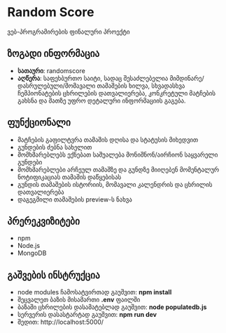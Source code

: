 # Random Score
ვებ-პროგრამირების ფინალური პროექტი

## ზოგადი ინფორმაცია
- <b>სათაური</b>: randomscore
- <b>აღწერა</b>: საფეხბურთო საიტი, სადაც შესაძლებელია მიმდინარე/დასრულებული/მომავალი თამაშების ხილვა, 
სხვადასხვა ჩემპიონატების ცხრილების დათვალიერება, კონკრეტული მატჩების გახსნა და მათზე უფრო დეტალური ინფორმაციის გაგება.

## ფუნქციონალი
- მატჩების გაფილტვრა თამაშის დღისა და სტატუსის მიხედვით
- გუნდების ძებნა სახელით
- მომხმარებლებს ექნებათ საშუალება მონიშნონ/აირჩიონ საყვარელი გუნდები
- მომხმარებლები არჩეულ თამაშზე და გუნდზე მიიღებენ მომენტალურ ნოტიფიკაციას თამაშის დაწყებისას
- გუნდის თამაშების ისტორიის, მომავალი კალენდრის და ცხრილის დათვალიერება
- დაგეგმილი თამაშების preview-ს ნახვა

## პრერეკვიზიტები
- npm
- Node.js
- MongoDB

## გაშვების ინსტრუქცია
- node modules ჩამოსატვირთად გაუშვით: <b>npm install</b>
- შეცვალეთ ბაზის მისამართი <b>.env</b> ფაილში
- ბაზაში ცხრილების დასამატებლად გაუშვით: <b>node populatedb.js</b>
- სერვერის დასასტარტად გაუშვით: <b>npm run dev</b>
- შედით: http://localhost:5000/
